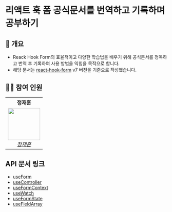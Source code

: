 # 리액트 훅 폼 공식문서를 번역하고 기록하며 공부하기

## 👀 개요

- Reack Hook Form의 효율적이고 다양한 학습법을 배우기 위해 공식문서를 정독하고 번역 후 기록하여 사용 방법을 익힘을 목적으로 합니다.
- 해당 문서는 [react-hook-form](https://react-hook-form.com/docs) v7 버전을 기준으로 작성했습니다.

## 👨‍👦 참여 인원

<table>
    <tr align="center">
        <td><B>정재훈<B></td>
    </tr>
    <tr align="center">
        <td>
            <img src="https://github.com/pleasemrlostman.png?size=100" width="100">
            <br>
            <a href="https://github.com/pleasemrlostman"><I>정재훈</I></a>
        </td>
    </tr>
</table>

## API 문서 링크

- [useForm]()
- [useController]()
- [useFormContext]()
- [useWatch]()
- [useFormState]()
- [useFieldArray]()
